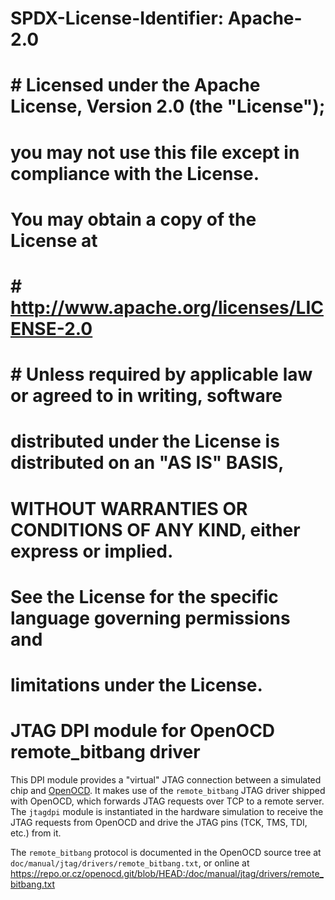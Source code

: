 # SPDX-License-Identifier: Apache-2.0
# 
# # Licensed under the Apache License, Version 2.0 (the "License");
# you may not use this file except in compliance with the License.
# You may obtain a copy of the License at
# # http://www.apache.org/licenses/LICENSE-2.0 
# # Unless required by applicable law or agreed to in writing, software
# distributed under the License is distributed on an "AS IS" BASIS,
# WITHOUT WARRANTIES OR CONDITIONS OF ANY KIND, either express or implied.
# See the License for the specific language governing permissions and
# limitations under the License.

JTAG DPI module for OpenOCD remote_bitbang driver
=================================================

This DPI module provides a "virtual" JTAG connection between a simulated chip
and [OpenOCD](http://openocd.org/). It makes use of the `remote_bitbang` JTAG
driver shipped with OpenOCD, which forwards JTAG requests over TCP to a remote
server. The `jtagdpi` module is instantiated in the hardware simulation to
receive the JTAG requests from OpenOCD and drive the JTAG pins (TCK, TMS, TDI,
etc.) from it.

The `remote_bitbang` protocol is documented in the OpenOCD source tree at
`doc/manual/jtag/drivers/remote_bitbang.txt`, or online at
https://repo.or.cz/openocd.git/blob/HEAD:/doc/manual/jtag/drivers/remote_bitbang.txt
